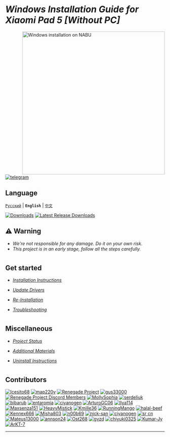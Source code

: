 # _Windows Installation Guide for Xiaomi Pad 5 [Without PC]_

<img align="right" src="/guide/nabu.png" width="450" alt="Windows installation on NABU">

[![telegram](https://img.shields.io/badge/chat-telegram-brightgreen.svg?logo=telegram&style=flat-square)](https://t.me/nabuwoa)

## Language 
[```Русский```](/guide/Russian/README.md) | **```English```** | [```中文```](/guide/Chinese/README.md)

[![Downloads](https://img.shields.io/github/downloads/Kumar-Jy/Windows-in-NABU-Without-PC/total?style=for-the-badge)](https://img.shields.io/github/downloads/Kumar-Jy/Windows-in-NABU-Without-PC/total?style=for-the-badge) [![Latest Release Downloads](https://img.shields.io/github/downloads/Kumar-Jy/Windows-in-NABU-Without-PC/latest/total?style=for-the-badge)](https://img.shields.io/github/downloads/Kumar-Jy/Windows-in-NABU-Without-PC/latest/total?style=for-the-badge) 

## ⚠️ Warning
- _We're not responsible for any damage. Do it on your own risk._
- _This project is in an early stage, follow all the steps carefully._

#
## Get started
- [_Installation Instructions_](guide/Installation.md)

- [_Update Drivers_](guide/DriverUpdate.md)

- [_Re-Installation_](guide/Re-Installation.md)
  
- [_Troubleshooting_](https://github.com/erdilS/Port-Windows-11-Xiaomi-Pad-5/blob/main/guide/English/troubleshooting-en.md)
#
## Miscellaneous
- [_Project Status_](https://github.com/erdilS/Port-Windows-11-Xiaomi-Pad-5/blob/main/guide/English/status.md)

- [_Additional Materials_](https://github.com/erdilS/Port-Windows-11-Xiaomi-Pad-5/blob/main/guide/English/Additional-materials-en.md)

- [_Uninstall Instructions_](https://github.com/erdilS/Port-Windows-11-Xiaomi-Pad-5/blob/main/guide/English/uninstall-en.md)
#
## Contributors
[<img alt="Icesito68" src="https://images.weserv.nl/?url=https://avatars.githubusercontent.com/u/113939920?v=4&w=45&fit=cover&mask=circle&maxage=7d" />](https://github.com/Icesito68)
[<img alt="map220v" src="https://images.weserv.nl/?url=https://avatars.githubusercontent.com/u/14368485?v=4&w=45&fit=cover&mask=circle&maxage=7d" />](https://github.com/map220v)
[<img alt="Renegade Project" src="https://images.weserv.nl/?url=https://avatars.githubusercontent.com/u/63859504?s=200&v=4&w=45&fit=cover&mask=circle&maxage=7d" />](https://github.com/edk2-porting)
[<img alt="gus33000" src="https://images.weserv.nl/?url=https://avatars.githubusercontent.com/u/3755345?v=4&w=45&fit=cover&mask=circle&maxage=7d" />](https://github.com/gus33000)
[<img alt="Renegade Project Discord Members" src="https://images.weserv.nl/?url=https://cdn.discordapp.com/icons/736563593058713690/68f67bfddf4390b11effc99917b16338.webp?size=256&w=45&fit=cover&mask=circle&maxage=7d" />](https://discord.gg/XXBWfag)
[<img alt="MollySophia" src="https://images.weserv.nl/?url=https://avatars.githubusercontent.com/u/20746884?v=4&w=45&fit=cover&mask=circle&maxage=7d" />](https://github.com/MollySophia)
[<img alt="serdeliuk" src="https://images.weserv.nl/?url=https://avatars.githubusercontent.com/u/38280618?v=4&w=45&fit=cover&mask=circle&maxage=7d" />](https://github.com/serdeliuk)
[<img alt="bibarub" src="https://images.weserv.nl/?url=https://avatars.githubusercontent.com/u/73599925?v=4&w=45&fit=cover&mask=circle&maxage=7d" />](https://github.com/bibarub)
[<img alt="entaromia" src="https://images.weserv.nl/?url=https://avatars.githubusercontent.com/u/30384045?v=4&w=45&fit=cover&mask=circle&maxage=7d" />](https://github.com/entaromia)
[<img alt="ciyanogen" src="https://images.weserv.nl/?url=https://avatars.githubusercontent.com/u/29534488?v=4&w=45&fit=cover&mask=circle&maxage=7d" />](https://github.com/ciyanogen)
[<img alt="ArturoGC06" src="https://images.weserv.nl/?url=https://avatars.githubusercontent.com/u/76574534?v=4&w=45&fit=cover&mask=circle&maxage=7d" />](https://github.com/ArturoGC06)
[<img alt="Ilya114" src="https://images.weserv.nl/?url=https://avatars.githubusercontent.com/u/93242944?v=4&w=45&fit=cover&mask=circle&maxage=7d" />](https://github.com/Ilya114)
[<img alt="Maxsenza151" src="https://images.weserv.nl/?url=https://avatars.githubusercontent.com/u/93602290?v=4&w=45&fit=cover&mask=circle&maxage=7d" />](https://github.com/Maxsenza151)
[<img alt="HeavyMistick" src="https://images.weserv.nl/?url=https://avatars.githubusercontent.com/u/94836779?v=4&w=45&fit=cover&mask=circle&maxage=7d" />](https://github.com/HeavyMistick)
[<img alt="Kmille36" src="https://images.weserv.nl/?url=https://avatars.githubusercontent.com/u/58414694?v=4&w=45&fit=cover&mask=circle&maxage=7d" />](https://github.com/Kmille36)
[<img alt="RunningMango" src="https://images.weserv.nl/?url=https://avatars.githubusercontent.com/u/36758157?v=4&w=45&fit=cover&mask=circle&maxage=7d" />](https://github.com/RunningMango)
[<img alt="halal-beef" src="https://images.weserv.nl/?url=https://avatars.githubusercontent.com/u/78730004?v=4&w=45&fit=cover&mask=circle&maxage=7d" />](https://github.com/halal-beef)
[<img alt="Kennex666" src="https://images.weserv.nl/?url=https://avatars.githubusercontent.com/u/55269418?v=4&w=45&fit=cover&mask=circle&maxage=7d" />](https://github.com/kennex666)
[<img alt="Misha803" src="https://images.weserv.nl/?url=https://avatars.githubusercontent.com/u/118528504?v=4&w=45&fit=cover&mask=circle&maxage=7d" />](https://github.com/Misha803)
[<img alt="n00b69" src="https://images.weserv.nl/?url=https://avatars.githubusercontent.com/u/83274506?v=4&w=45&fit=cover&mask=circle&maxage=7d" />](https://github.com/n00b69)
[<img alt="nick-san" src="https://images.weserv.nl/?url=https://avatars.githubusercontent.com/u/45539267?v=4&w=45&fit=cover&mask=circle&maxage=7d" />](https://github.com/nick-san)
[<img alt="ciyanogen" src="https://images.weserv.nl/?url=https://avatars.githubusercontent.com/u/84897942?v=4&w=45&fit=cover&mask=circle&maxage=7d" />](https://github.com/ciyanogen)
[<img alt="sr cn" src="https://images.weserv.nl/?url=https://avatars.githubusercontent.com/u/161332426?v=4&w=45&fit=cover&mask=circle&maxage=7d" />](https://github.com/srxcm)
[<img alt="Mateus13000" src="https://images.weserv.nl/?url=https://avatars.githubusercontent.com/u/38146322?v=4&w=45&fit=cover&mask=circle&maxage=7d" />](https://github.com/Mateus13000)
[<img alt="annson24" src="https://images.weserv.nl/?url=https://avatars.githubusercontent.com/u/8401837?v=4&w=45&fit=cover&mask=circle&maxage=7d" />](https://github.com/annson24)
[<img alt="Ost268" src="https://images.weserv.nl/?url=https://avatars.githubusercontent.com/u/99175924?s=96&v=4&w=45&fit=cover&mask=circle&maxage=7d" />](https://github.com/galaxysollector)
[<img alt="gvzd" src="https://i.ibb.co/VxsvNZ6/Ellipse-1.png" />](https://https://github.com/gvzd)
[<img alt="chiyuki0325" src="https://images.weserv.nl/?url=https://avatars.githubusercontent.com/u/73830635?v=4&w=45&fit=cover&mask=circle&maxage=7d" />](https://github.com/chiyuki0325)
[<img alt="Kumar-Jy" src="https://images.weserv.nl/?url=https://avatars.githubusercontent.com/u/20044626?v=4&w=45&fit=cover&mask=circle&maxage=7d" />](https://github.com/Kumar-Jy)
[<img alt="ArKT-7" src="https://images.weserv.nl/?url=https://avatars.githubusercontent.com/u/157277855?v=4&w=45&fit=cover&mask=circle&maxage=7d" />](https://github.com/ArKT-7)

----
